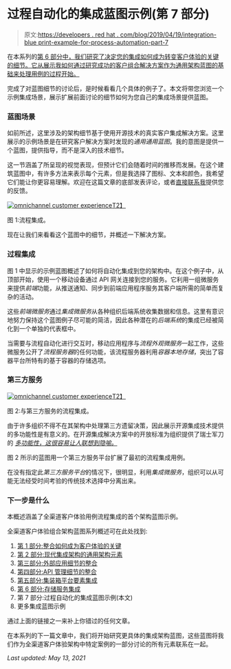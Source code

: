 # 过程自动化的集成蓝图示例(第 7 部分)

> 原文:[https://developers . red hat . com/blog/2019/04/19/integration-blue print-example-for-process-automation-part-7](https://developers.redhat.com/blog/2019/04/19/integration-blueprint-example-for-process-automation-part-7)

在本系列的[第 6 部分中，我们研究了决定您的集成如何成为转变客户体验的关键的细节。它从展示我如何通过研究成功的客户组合解决方案作为通用架构蓝图的基础来处理用例的过程开始。](https://developers.redhat.com/blog/2019/01/18/integration-of-storage-services-part-6/)

完成了对蓝图细节的讨论后，是时候看看几个具体的例子了。本文将带您浏览一个示例集成场景，展示扩展前面讨论的细节如何为您自己的集成场景提供蓝图。

### 蓝图场景

如前所述，这里涉及的架构细节基于使用开源技术的真实客户集成解决方案。这里展示的示例场景是在研究客户解决方案时发现的*通用通用蓝图*。我的意图是提供一个蓝图，提供指导，而不是深入的技术细节。

这一节涵盖了所呈现的视觉表现，但预计它们会随着时间的推移而发展。在这个建筑蓝图中，有许多方法来表示每个元素，但是我选择了图标、文本和颜色，我希望它们能让你更容易理解。欢迎在这篇文章的底部发表评论，或者[直接联系我](https://www.schabell.org/p/contact.html)提供您的反馈。

[![omnichannel customer experience](../Images/a86c2542758bfc083757c2265df28d34.png)T2】](https://4.bp.blogspot.com/-mbkssc0vxL4/XDzkGGVVPKI/AAAAAAAAtZk/JSkh6uy95icCGVTsoDKzP5CX6xNJy0fKwCLcBGAs/s1600/Screenshot%2B2019-01-14%2Bat%2B14.33.22.png)

图 1:流程集成。

现在让我们来看看这个蓝图中的细节，并概述一下解决方案。

### 过程集成

图 1 中显示的示例蓝图概述了如何将自动化集成到您的架构中。在这个例子中，从顶部开始，使用一个移动设备通过 API 网关连接到您的服务。它利用一组微服务来提供*前端*功能，从推送通知、同步到前端应用程序服务其客户端所需的简单而复杂的活动。

这些*前端微服务*通过*集成微服务*从各种组织后端系统收集数据和信息。这里有意识地努力保持这个蓝图例子尽可能的简洁，因此各种潜在的*后端系统*的集成已经被简化到一个单独的代表框中。

当需要与流程自动化进行交互时，移动应用程序与*流程外观微服务*一起工作，这些微服务公开了*流程服务器*的任何功能，该流程服务器利用*容器本地存储*，突出了容器平台所特有的基于容器的存储选项。

### 第三方服务

[![omnichannel customer experience](../Images/c45b1a123e48d066e506d4d103985505.png)T2】](https://2.bp.blogspot.com/-gIqn_rmoyEA/XD3ESPT5Z2I/AAAAAAAAtZ4/cXddXr3WBhgpZLh4wNhW1tq0YqkZSpYagCLcBGAs/s1600/Screenshot%2B2019-01-15%2Bat%2B06.30.03.png)

图 2:与第三方服务的流程集成。

由于许多组织不得不在其架构中处理第三方遗留决策，因此展示开源集成技术提供的多功能性是有意义的。在开源集成解决方案中的开放标准为组织提供了瑞士军刀 的 [*多功能性，这很容易让人联想到隐喻。*](http://www.fundinguniverse.com/company-histories/victorinox-ag-history/)

图 2 所示的蓝图用一个第三方服务平台扩展了最初的流程集成用例。

在没有指定此*第三方服务平台*的情况下，很明显，利用*集成微服务*，组织可以从可能无法经受时间考验的传统技术选择中分离出来。

### 下一步是什么

本概述涵盖了全渠道客户体验用例流程集成的首个架构蓝图示例。

全渠道客户体验组合架构蓝图系列概述可在此处找到:

1.  [第 1 部分:整合如何成为客户体验的关键](https://developers.redhat.com/blog/2018/11/28/integration-is-key-to-customer-experience/)
2.  [第 2 部分:现代集成架构的通用架构元素](https://developers.redhat.com/blog/2018/11/30/common-architectural-elements-for-modern-integration-architectures/)
3.  [第三部分:外部应用细节的整合](https://developers.redhat.com/blog/2018/12/14/integration-of-external-application-details-part-3/)
4.  [第四部分:API 管理细节的整合](https://developers.redhat.com/blog/2018/12/20/integration-of-api-management-details-part-4/)
5.  [第五部分:集装箱平台要素集成](https://developers.redhat.com/blog/2019/01/04/integration-of-container-platform-essentials-part-5/)
6.  [第 6 部分:存储服务集成](https://developers.redhat.com/blog/2019/01/18/integration-of-storage-services-part-6/)
7.  第 7 部分:过程自动化的集成蓝图示例(本文)
8.  更多集成蓝图示例

通过上面的链接之一来补上你错过的任何文章。

在本系列的下一篇文章中，我们将开始研究更具体的集成架构蓝图，这些蓝图将我们作为全渠道客户体验架构中特定案例的一部分讨论的所有元素联系在一起。

*Last updated: May 13, 2021*